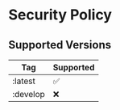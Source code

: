 # Security Policy

## Supported Versions

| Tag     | Supported          |
| ------- | ------------------ |
| :latest | :white_check_mark: |
| :develop   | :x:

<!--![Submit new Vulnerability Issue](https://img.shields.io/)  -->
